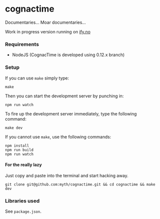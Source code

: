 # cognactime
Documentaries... Moar documentaries...

Work in progress version running on [ify.no](https://ify.no)

### Requirements

* NodeJS (CognacTime is developed using 0.12.x branch)

### Setup

If you can use `make` simply type:

```
make
```

Then you can start the development server by punching in:

```
npm run watch
```

To fire up the development server immediately, type the following command:

```
make dev
```

If you cannot use `make`, use the following commands:

```
npm install
npm run build
npm run watch
```

#### For the really lazy

Just copy and paste into the terminal and start hacking away.

```
git clone git@github.com:myth/cognactime.git && cd cognactime && make dev
```

### Libraries used

See `package.json`.
